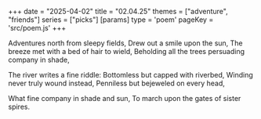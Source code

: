 +++
date = "2025-04-02"
title = "02.04.25"
themes = ["adventure", "friends"]
series = ["picks"]
[params]
  type = 'poem'
  pageKey = 'src/poem.js'
+++

Adventures north from sleepy fields,
Drew out a smile upon the sun,
The breeze met with a bed of hair to wield,
Beholding all the trees persuading company in shade,

The river writes a fine riddle:
Bottomless but capped with riverbed,
Winding never truly wound instead,
Penniless but bejeweled on every head,

What fine company in shade and sun,
To march upon the gates of sister spires.
